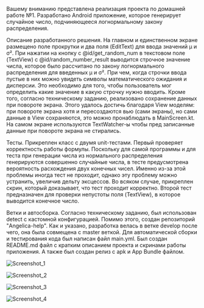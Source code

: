 Вашему вниманию представлена реализация проекта по домашней работе №1. Разработано Android приложение, которое генерирует случайное число, подчиняющееся логнормальному закону распределения.

Описание разработанного решения.
На главном и единственном экране размещено поле прокрутки и два поля (EditText) для ввода значений μ и σ². При нажатии на кнопку с @id/get_random_num в текстовом поле (TextView) с @id/random_number_result выводится строчное значение числа, которое было рассчитано по закону логнормального распределения для введенных μ и σ². При чем, когда строчки ввода пустые в них можно увидеть символы математического ожидания и дисперсии. Это необходимо для того, чтобы пользователь мог определить какие значение в какую строчку нужно вводить. Кроме того, согласно техническому заданию, реализовано сохранение данных при повороте экрана. Этого удалось достичь благодаря View моделям: при повороте экрана хотя и пересоздаются вью (сами экраны), но сами данные в View сохраняются, это можно пронаблюдать в MainScreen.kt. На самом экране используются TextWatcher-ы чтобы пред записанные данные при повороте экрана не стирались.

Тесты.
Прикреплен класс с двумя unit-тестами. Первый проверяет корректность работы формулы. Поскольку для самой программы и для теста при генерации числа из нормального распределения генерируются совершенно случайные числа, в тесте предусмотрена вероятность расхождения двух конечных чисел. Именно из-за этой проблемы иногда тест не проходит, однако эту проблему можно устранить, увеличив дельту эксцессов. Во всяком случае, прикреплен скрин, который доказывает, что тест проходит корректно. Второй тест предназначен для проверки непустоты поля (TextView), в которое выводится конечное число.

Ветки и автосборка.
Согласно техническому заданию, был использован detect с кастомной конфигурацией. Помимо этого, создан репозиторий "Angelica-help". Как и указано, разработка велась в ветке develop после чего, она была совмещена с master веткой. Для автоматической сборки и тестирования кода был написан файл main.yml. Был создан README.md файл с кратким описанием проекта и скринами работы приложения. А также был создан релиз с apk и App Bundle файлом.

![Screenshot_1](https://github.com/fortasks000111/Angelica-help/assets/167869575/71509ef2-1f16-4ab5-9a2f-4206304c1869)


![Screenshot_2](https://github.com/fortasks000111/Angelica-help/assets/167869575/4e11f3b0-bb4d-48d2-940c-286813647e93)

![Screenshot_3](https://github.com/fortasks000111/Angelica-help/assets/167869575/b99d626e-2aa6-44f2-8665-eb055da36603)

![Screenshot_4](https://github.com/fortasks000111/Angelica-help/assets/167869575/3ae37303-8da3-48c5-b793-47c660d88eeb)
